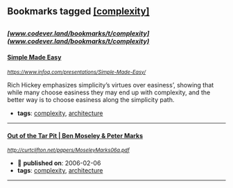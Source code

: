 ## Bookmarks tagged [[complexity]](https://www.codever.land/search?q=[complexity])

_<sup><sup>[www.codever.land/bookmarks/t/complexity](www.codever.land/bookmarks/t/complexity)</sup></sup>_
---
#### [Simple Made Easy](https://www.infoq.com/presentations/Simple-Made-Easy/)
_<sup>https://www.infoq.com/presentations/Simple-Made-Easy/</sup>_

Rich Hickey emphasizes simplicity’s virtues over easiness’, showing that while many choose easiness they may end up with complexity, and the better way is to choose easiness along the simplicity path.
* **tags**: [complexity](../tagged/complexity.md), [architecture](../tagged/architecture.md)
---
#### [Out of the Tar Pit | Ben Moseley & Peter Marks](http://curtclifton.net/papers/MoseleyMarks06a.pdf)
_<sup>http://curtclifton.net/papers/MoseleyMarks06a.pdf</sup>_

* :calendar: **published on**: 2006-02-06
* **tags**: [complexity](../tagged/complexity.md), [architecture](../tagged/architecture.md)
---

